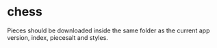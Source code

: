 # chess

Pieces should be downloaded inside the same folder as the current app version, index, piecesalt and styles.
